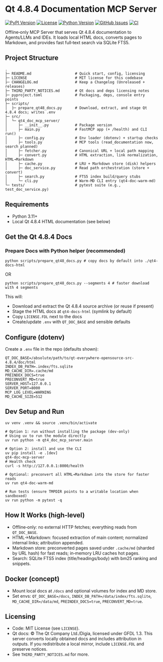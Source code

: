 # Qt 4.8.4 Documentation MCP Server

[![PyPI Version](https://img.shields.io/pypi/v/qt4-doc-mcp-server.svg)](https://pypi.org/project/qt4-doc-mcp-server/)
[![License](https://img.shields.io/github/license/jztan/qt4-doc-mcp-server.svg)](LICENSE)
[![Python Version](https://img.shields.io/pypi/pyversions/qt4-doc-mcp-server.svg)](https://pypi.org/project/qt4-doc-mcp-server/)
[![GitHub Issues](https://img.shields.io/github/issues/jztan/qt4-doc-mcp-server.svg)](https://github.com/jztan/qt4-doc-mcp-server/issues)
[![CI](https://github.com/jztan/qt4-doc-mcp-server/actions/workflows/pr-tests.yml/badge.svg)](https://github.com/jztan/qt4-doc-mcp-server/actions/workflows/pr-tests.yml)

Offline‑only MCP Server that serves Qt 4.8.4 documentation to Agents/LLMs and IDEs.
It loads local HTML docs, converts pages to Markdown, and provides fast full‑text
search via SQLite FTS5.

 

## Project Structure

```
.
├─ README.md                    # Quick start, config, licensing
├─ LICENSE                      # MIT license for this codebase
├─ CHANGELOG.md                 # Keep a Changelog (Unreleased + releases)
├─ THIRD_PARTY_NOTICES.md       # Qt docs and deps licensing notes
├─ pyproject.toml               # Packaging, deps, console entry points
├─ scripts/
│  ├─ prepare_qt48_docs.py      # Download, extract, and stage Qt 4.8.4 docs; writes .env
├─ src/
│  └─ qt4_doc_mcp_server/
│     ├─ __init__.py            # Package version
│     ├─ main.py                # FastMCP app (+ /health) and CLI run()
│     ├─ config.py              # Env loader (dotenv) + startup checks
│     ├─ tools.py               # MCP tools (read_documentation now, search planned)
│     ├─ fetcher.py             # Canonical URL + local path mapping
│     ├─ convert.py             # HTML extraction, link normalization, HTML→Markdown
│     ├─ cache.py               # LRU + Markdown store (disk) helpers
│     ├─ doc_service.py         # Read path orchestration (store + convert)
│     ├─ search.py              # FTS5 index build/query stubs
│     └─ cli.py                 # Warm‑MD CLI entry (qt4-doc-warm-md)
└─ tests/                       # pytest suite (e.g., test_doc_service.py)
```

## Requirements
- Python 3.11+
- Local Qt 4.8.4 HTML documentation (see below)

## Get the Qt 4.8.4 Docs

### Prepare Docs with Python helper (recommended)

```
python scripts/prepare_qt48_docs.py # copy docs by default into ./qt4-docs-html
```
OR
```
python scripts/prepare_qt48_docs.py --segments 4 # faster download with 4 segments
```

This will:
- Download and extract the Qt 4.8.4 source archive (or reuse if present)
- Stage the HTML docs at `qt4-docs-html` (symlink by default)
- Copy `LICENSE.FDL` next to the docs
- Create/update `.env` with `QT_DOC_BASE` and sensible defaults



## Configure (dotenv)
Create a `.env` file in the repo (defaults shown):

```
QT_DOC_BASE=/absolute/path/to/qt-everywhere-opensource-src-4.8.4/doc/html
INDEX_DB_PATH=.index/fts.sqlite
MD_CACHE_DIR=.cache/md
PREINDEX_DOCS=true
PRECONVERT_MD=true
SERVER_HOST=127.0.0.1
SERVER_PORT=8000
MCP_LOG_LEVEL=WARNING
MD_CACHE_SIZE=512
```

## Dev Setup and Run
```
uv venv .venv && source .venv/bin/activate

# Option 1: run without installing the package (dev-only)
# Using uv to run the module directly
uv run python -m qt4_doc_mcp_server.main

# Option 2: install and use the CLI
uv pip install -e .[dev]
qt4-doc-mcp-server
# Health check
curl -s http://127.0.0.1:8000/health
 
# Optional: preconvert all HTML→Markdown into the store for faster reads
uv run qt4-doc-warm-md

# Run tests (ensure TMPDIR points to a writable location when sandboxed)
uv run python -m pytest -q
```

## How It Works (high‑level)
- Offline‑only: no external HTTP fetches; everything reads from `QT_DOC_BASE`.
- HTML→Markdown: focused extraction of main content; normalized internal links;
  attribution appended.
- Markdown store: preconverted pages saved under `.cache/md` (sharded by URL hash)
  for fast reads; in‑memory LRU caches hot pages.
- Search: SQLite FTS5 index (title/headings/body) with bm25 ranking and snippets.

## Docker (concept)
- Mount local docs at `/docs` and optional volumes for index and MD store.
- Set envs: `QT_DOC_BASE=/docs`, `INDEX_DB_PATH=/data/index/fts.sqlite`,
  `MD_CACHE_DIR=/data/md`, `PREINDEX_DOCS=true`, `PRECONVERT_MD=true`.

## Licensing
- Code: MIT License (see `LICENSE`).
- Qt docs: © The Qt Company Ltd./Digia, licensed under GFDL 1.3. This server
  converts locally obtained docs and includes attribution in outputs. If you
  redistribute a local mirror, include `LICENSE.FDL` and preserve notices.
- See `THIRD_PARTY_NOTICES.md` for more.
